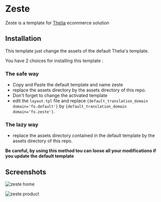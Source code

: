 # Zeste

Zeste is a template for [Thelia](http://thelia.net) ecommerce solution

## Installation

This template just change the assets of the default Thelia's template.

You have 2 choices for installing this template : 

### The safe way

* Copy and Paste the default template and name zeste 
* replace the assets directory by the assets directory of this repo. 
* Don't forget to change the activated template
* edit the ```layout.tpl``` file and replace ```{default_translation_domain domain='fo.default'}``` by ```{default_translation_domain domain='fo.zeste'}```. 

### The lazy way

* replace the assets directory contained in the default template by the assets directory of this repo. 

**Be careful, by using this method tou can loose all your modifications if you update the default template**

## Screenshots

![zeste home](http://thelia.net/templates/zeste/home.jpg)

![zeste product](http://thelia.net/templates/zeste/product.jpg)
